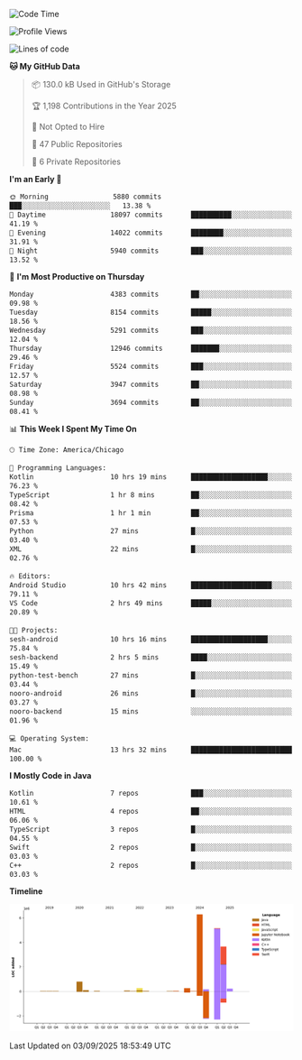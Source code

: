 <!--START_SECTION:waka-->
![Code Time](http://img.shields.io/badge/Code%20Time-1%2C462%20hrs%206%20mins-blue)

![Profile Views](http://img.shields.io/badge/Profile%20Views-1-blue)

![Lines of code](https://img.shields.io/badge/From%20Hello%20World%20I%27ve%20Written-17.1%20million%20lines%20of%20code-blue)

**🐱 My GitHub Data** 

> 📦 130.0 kB Used in GitHub's Storage 
 > 
> 🏆 1,198 Contributions in the Year 2025
 > 
> 🚫 Not Opted to Hire
 > 
> 📜 47 Public Repositories 
 > 
> 🔑 6 Private Repositories 
 > 
**I'm an Early 🐤** 

```text
🌞 Morning                5880 commits        ███░░░░░░░░░░░░░░░░░░░░░░   13.38 % 
🌆 Daytime                18097 commits       ██████████░░░░░░░░░░░░░░░   41.19 % 
🌃 Evening                14022 commits       ████████░░░░░░░░░░░░░░░░░   31.91 % 
🌙 Night                  5940 commits        ███░░░░░░░░░░░░░░░░░░░░░░   13.52 % 
```
📅 **I'm Most Productive on Thursday** 

```text
Monday                   4383 commits        ██░░░░░░░░░░░░░░░░░░░░░░░   09.98 % 
Tuesday                  8154 commits        █████░░░░░░░░░░░░░░░░░░░░   18.56 % 
Wednesday                5291 commits        ███░░░░░░░░░░░░░░░░░░░░░░   12.04 % 
Thursday                 12946 commits       ███████░░░░░░░░░░░░░░░░░░   29.46 % 
Friday                   5524 commits        ███░░░░░░░░░░░░░░░░░░░░░░   12.57 % 
Saturday                 3947 commits        ██░░░░░░░░░░░░░░░░░░░░░░░   08.98 % 
Sunday                   3694 commits        ██░░░░░░░░░░░░░░░░░░░░░░░   08.41 % 
```


📊 **This Week I Spent My Time On** 

```text
🕑︎ Time Zone: America/Chicago

💬 Programming Languages: 
Kotlin                   10 hrs 19 mins      ███████████████████░░░░░░   76.23 % 
TypeScript               1 hr 8 mins         ██░░░░░░░░░░░░░░░░░░░░░░░   08.42 % 
Prisma                   1 hr 1 min          ██░░░░░░░░░░░░░░░░░░░░░░░   07.53 % 
Python                   27 mins             █░░░░░░░░░░░░░░░░░░░░░░░░   03.40 % 
XML                      22 mins             █░░░░░░░░░░░░░░░░░░░░░░░░   02.76 % 

🔥 Editors: 
Android Studio           10 hrs 42 mins      ████████████████████░░░░░   79.11 % 
VS Code                  2 hrs 49 mins       █████░░░░░░░░░░░░░░░░░░░░   20.89 % 

🐱‍💻 Projects: 
sesh-android             10 hrs 16 mins      ███████████████████░░░░░░   75.84 % 
sesh-backend             2 hrs 5 mins        ████░░░░░░░░░░░░░░░░░░░░░   15.49 % 
python-test-bench        27 mins             █░░░░░░░░░░░░░░░░░░░░░░░░   03.44 % 
nooro-android            26 mins             █░░░░░░░░░░░░░░░░░░░░░░░░   03.27 % 
nooro-backend            15 mins             ░░░░░░░░░░░░░░░░░░░░░░░░░   01.96 % 

💻 Operating System: 
Mac                      13 hrs 32 mins      █████████████████████████   100.00 % 
```

**I Mostly Code in Java** 

```text
Kotlin                   7 repos             ███░░░░░░░░░░░░░░░░░░░░░░   10.61 % 
HTML                     4 repos             ██░░░░░░░░░░░░░░░░░░░░░░░   06.06 % 
TypeScript               3 repos             █░░░░░░░░░░░░░░░░░░░░░░░░   04.55 % 
Swift                    2 repos             █░░░░░░░░░░░░░░░░░░░░░░░░   03.03 % 
C++                      2 repos             █░░░░░░░░░░░░░░░░░░░░░░░░   03.03 % 
```



**Timeline**

![Lines of Code chart](https://raw.githubusercontent.com/phanijsp/phanijsp/main/assets/bar_graph.png)


 Last Updated on 03/09/2025 18:53:49 UTC
<!--END_SECTION:waka-->
